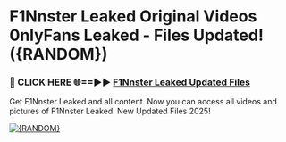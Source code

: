 # F1Nnster Leaked Original Videos 0nlyFans Leaked - Files Updated! ({RANDOM})

<h3>🔴 CLICK HERE 🌐==►► <a href="https://betterlinks.top/A2PfLJ" rel="nofollow">F1Nnster Leaked Updated Files</a></h3>

Get F1Nnster Leaked and all content. Now you can access all videos and pictures of F1Nnster Leaked. New Updated Files 2025!

[![{RANDOM}](https://i.imgur.com/ppqm5kG.gif)](https://betterlinks.top/A2PfLJ)